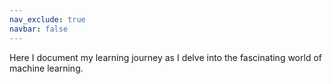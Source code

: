 ```yaml
---
nav_exclude: true
navbar: false
---
```


Here I document my learning journey as I delve into the fascinating world of machine learning.